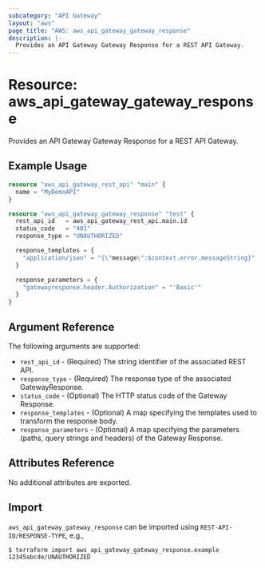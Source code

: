```yaml
---
subcategory: "API Gateway"
layout: "aws"
page_title: "AWS: aws_api_gateway_gateway_response"
description: |-
  Provides an API Gateway Gateway Response for a REST API Gateway.
---
```


# Resource: aws_api_gateway_gateway_response

Provides an API Gateway Gateway Response for a REST API Gateway.

## Example Usage

```terraform
resource "aws_api_gateway_rest_api" "main" {
  name = "MyDemoAPI"
}

resource "aws_api_gateway_gateway_response" "test" {
  rest_api_id   = aws_api_gateway_rest_api.main.id
  status_code   = "401"
  response_type = "UNAUTHORIZED"

  response_templates = {
    "application/json" = "{\"message\":$context.error.messageString}"
  }

  response_parameters = {
    "gatewayresponse.header.Authorization" = "'Basic'"
  }
}
```

## Argument Reference

The following arguments are supported:

* `rest_api_id` - (Required) The string identifier of the associated REST API.
* `response_type` - (Required) The response type of the associated GatewayResponse.
* `status_code` - (Optional) The HTTP status code of the Gateway Response.
* `response_templates` - (Optional) A map specifying the templates used to transform the response body.
* `response_parameters` - (Optional) A map specifying the parameters (paths, query strings and headers) of the Gateway Response.

## Attributes Reference

No additional attributes are exported.

## Import

`aws_api_gateway_gateway_response` can be imported using `REST-API-ID/RESPONSE-TYPE`, e.g.,

```
$ terraform import aws_api_gateway_gateway_response.example 12345abcde/UNAUTHORIZED
```
